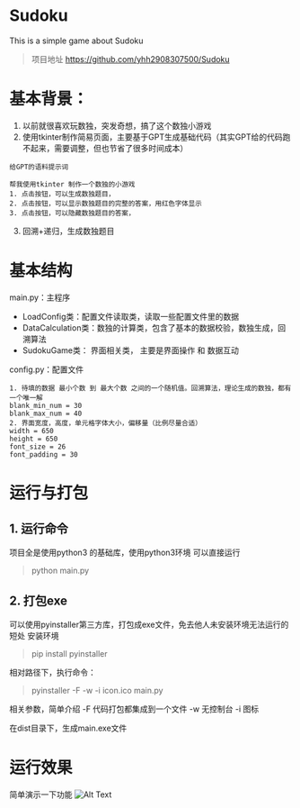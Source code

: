 # Sudoku
This is a simple game about Sudoku 

> 项目地址 https://github.com/yhh2908307500/Sudoku

# 基本背景：
1. 以前就很喜欢玩数独，突发奇想，搞了这个数独小游戏
2. 使用tkinter制作简易页面，主要基于GPT生成基础代码（其实GPT给的代码跑不起来，需要调整，但也节省了很多时间成本）
```
给GPT的语料提示词

帮我使用tkinter 制作一个数独的小游戏
1. 点击按钮，可以生成数独题目，
2. 点击按钮，可以显示数独题目的完整的答案，用红色字体显示
3. 点击按钮，可以隐藏数独题目的答案，
```
3. 回溯+递归，生成数独题目


# 基本结构
main.py：主程序
* LoadConfig类：配置文件读取类，读取一些配置文件里的数据
* DataCalculation类：数独的计算类，包含了基本的数据校验，数独生成，回溯算法
* SudokuGame类： 界面相关类， 主要是界面操作 和 数据互动

config.py：配置文件
```
1. 待填的数据 最小个数 到 最大个数 之间的一个随机值。回溯算法，理论生成的数独，都有一个唯一解
blank_min_num = 30
blank_max_num = 40
2. 界面宽度，高度，单元格字体大小，偏移量（比例尽量合适）
width = 650
height = 650
font_size = 26
font_padding = 30
 ```

# 运行与打包
## 1. 运行命令
项目全是使用python3 的基础库，使用python3环境 可以直接运行
> python main.py

## 2. 打包exe
可以使用pyinstaller第三方库，打包成exe文件，免去他人未安装环境无法运行的短处
安装环境
> pip install pyinstaller

相对路径下，执行命令：
> pyinstaller -F -w -i icon.ico main.py

相关参数，简单介绍
-F 代码打包都集成到一个文件 -w 无控制台 -i 图标

在dist目录下，生成main.exe文件

# 运行效果
简单演示一下功能
![Alt Text](./result.gif)
